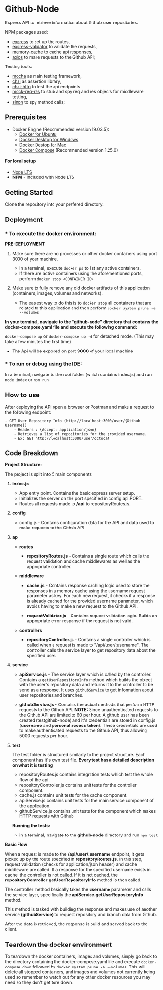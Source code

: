 # Github-Node

Express API to retrieve information about Github user repositories. 

NPM packages used:

* [express](https://www.npmjs.com/package/express) to set up the routes,
* [express-validator](https://www.npmjs.com/package/express-validator) to validate the requests,
* [memory-cache](https://www.npmjs.com/package/memory-cache) to cache api responses,
* [axios](https://www.npmjs.com/package/memory-cache) to make requests to the Github API;

Testing tools:

* [mocha](https://www.npmjs.com/package/mocha) as main testing framework,
* [chai](https://www.npmjs.com/package/chai) as assertion library,
* [chai-http](https://www.npmjs.com/package/chai-http) to test the api endpoints
* [mock-req-res](https://www.npmjs.com/package/mock-req-res) to stub and spy req and res objects for middleware testing,
* [sinon](https://www.npmjs.com/package/sinon) to spy method calls;

## Prerequisites

* Docker Engine (Recommended version 19.03.5):
	* [Docker for Ubuntu](https://docs.docker.com/install/linux/docker-ce/ubuntu/)
	* [Docker Desktop for Windows](https://docs.docker.com/docker-for-windows/install/)
	* [Docker Destop for Mac](https://docs.docker.com/docker-for-mac/install/)
    * [Docker Compose](https://docs.docker.com/compose/install/) (Recommended version 1.25.0)

#### For local setup
* [Node LTS](https://nodejs.org/en/)
* **NPM** - included with Node LTS


## Getting Started

Clone the repository into your prefered directory.


## Deployment

### * To execute the docker environment: 

**PRE-DEPLOYMENT**

1. Make sure there are no processes or other docker containers using port 3000 of your machine.
	- In a terminal, execute `docker ps` to list any active containers.
	- If there are active containers using the aforementioned ports, perform `docker stop <CONTAINER ID>`

2. Make sure to fully remove any old docker artifacts of this application (containers, images, volumes and networks).
	- The easiest way to do this is to `docker stop` all containers that are related to this application and then perform `docker system prune -a --volumes` 
	

**In your terminal, navigate to the "github-node" directory that contains the docker-compose.yaml file and execute the following command:**

`docker-compose up` or `docker-compose up -d` for detached mode. (This may take a few minutes the first time)

* The Api will be exposed on port **3000** of your local machine


### * To run or debug using the IDE:

In a terminal, navigate to the root folder (which contains index.js) and run `node index` or `npm run`


## How to use

After deploying the API open a browser or Postman and make a request to the following endpoint:
 	
	- GET User Repository Info (http://localhost:3000/user/{Github Username})
        - Headers : {Accept: application/json}
		- Retrieves a list of repositories for the provided username.
		- Ex: GET http://localhost:3000/user/octocat


## Code Breakdown

**Project Structure:**

The project is split into 5 main components:

1. **index.js**
    * App entry point. Contains the basic express server setup.
    * Initializes the server on the port specified in config.api.PORT. 
    * Routes all requests made to **/api** to repositoryRoutes.js.

2. **config**
    * config.js - Contains configuration data for the API and data used to make requests to the Github API

3. **api**
    * **routes**
        * **repositoryRoutes.js** - Contains a single route which calls the request validation and cache middlewares as well as the appropriate controller.

    * **middleware**
        * **cache.js** - Contains response caching logic used to store the responses in a memory cache using the username request parameter as key. For each new request, it checks if a response is already cached for the provided username parameter, which avoids having to make a new request to the Github API. 

        * **requestValidator.js** - Contains request validation logic. Builds an appropriate error response if the request is not valid.

    * **controllers**
        * **repositoryController.js** - Contains a single controller which is called when a request is made to "/api/user/:username". The controller calls the service layer to get repository data about the specified user. 

4. **service**
    * **apiService.js** - The service layer which is called by the controller. Contains a `getUserRepositoryInfo` method which builds the object with the user's repository data and returns it to the controller to be send as a response. It uses `githubService` to get information about user repositories and branches.

    * **githubService.js** - Contains the actual methods that perform HTTP requests to the Github API. 
    **NOTE:** Since unauthenticated requests to the Github API are limited to 60 per hour. A github user has been created (testgithub-node) and it's credentials are stored in config.js (**username** and **personal access token**). These credentials are used to make authenticated requests to the Github API, thus allowing 5000 requests per hour. 


5. **test**

    The test folder is structured similarly to the project structure. Each component has it's own test file.
    **Every test has a detailed description on what it is testing**
    
    * repositoryRoutes.js contains integration tests which test the whole flow of the api.
    * repositoryController.js contains unit tests for the controller component. 
    * cache.js contains unit tests for the cache component.
    * apiService.js contains unit tests for the main service component of the application.
    * githubService.js contains unit tests for the component which makes HTTP requests with Github

    **Running the tests:**
    
    * in a terminal, navigate to the **github-node** directory and run `npm test`

**Basic Flow**

When a request is made to the **/api/user/:username** endpoint, it gets picked up by the route specified in **repositoryRoutes.js**. In this step, request validation (checks for application/json header) and cache middleware are called. If a response for the specified username exists in cache, the controller is not called. If it is not cached, the **repositoryController** **getUserRepositoryInfo** method is then called. 

The controller method basically takes the **username** parameter and calls the service layer, specifically the **apiService.getUserRepositoryInfo** method.

This method is tasked with building the response and makes use of another service **(githubService)** to request repository and branch data from Github. 

After the data is retrieved, the response is build and served back to the client.
 

## Teardown the docker environment

To teardown the docker containers, images and volumes, simply go back to the directory containing the docker-compose.yaml file and execute `docker-compose down` followed by `docker system prune -a --volumes`.
This will delete all stopped containers, and images and volumes not currently being used so remember to watch out for any other docker resources you may need so they don't get tore down.
